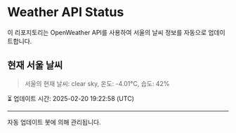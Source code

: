 
# Weather API Status

이 리포지토리는 OpenWeather API를 사용하여 서울의 날씨 정보를 자동으로 업데이트합니다.

## 현재 서울 날씨
> 서울의 현재 날씨: clear sky, 온도: -4.01°C, 습도: 42%

⏳ 업데이트 시간: 2025-02-20 19:22:58 (UTC)

---
자동 업데이트 봇에 의해 관리됩니다.
